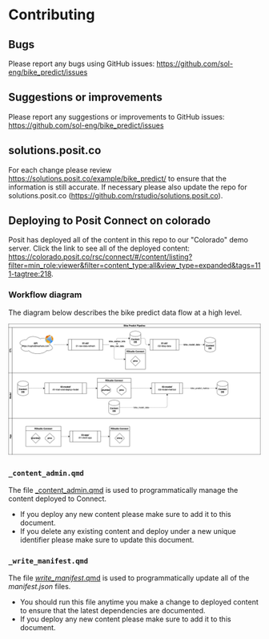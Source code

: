 # Contributing

## Bugs

Please report any bugs using GitHub issues: <https://github.com/sol-eng/bike_predict/issues>

## Suggestions or improvements

Please report any suggestions or improvements to GitHub issues: <https://github.com/sol-eng/bike_predict/issues>

## solutions.posit.co

For each change please review <https://solutions.posit.co/example/bike_predict/> to ensure that the information is still accurate. If necessary please also update the repo for solutions.posit.co (<https://github.com/rstudio/solutions.posit.co>).

## Deploying to Posit Connect on colorado

Posit has deployed all of the content in this repo to our "Colorado" demo server. Click the link to see all of the deployed content: <https://colorado.posit.co/rsc/connect/#/content/listing?filter=min_role:viewer&filter=content_type:all&view_type=expanded&tags=111-tagtree:218>.

### Workflow diagram

The diagram below describes the bike predict data flow at a high level.

![](./img/workflow.drawio.png)

### `_content_admin.qmd`

The file [_content_admin.qmd](./_content_admin.qmd) is used to programmatically manage the content deployed to Connect. 

- If you deploy any new content please make sure to add it to this document.
- If you delete any existing content and deploy under a new unique identifier please make sure to update this document.

### `_write_manifest.qmd`

The file [_write_manifest_.qmd](./_write_manifest.qmd) is used to programmatically update all of the *manifest.json* files. 

- You should run this file anytime you make a change to deployed content to ensure that the latest dependencies are documented. 
- If you deploy any new content please make sure to add it to this document.
